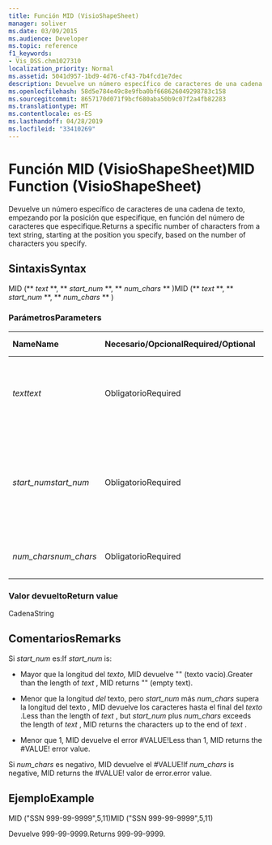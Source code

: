 ```yaml
---
title: Función MID (VisioShapeSheet)
manager: soliver
ms.date: 03/09/2015
ms.audience: Developer
ms.topic: reference
f1_keywords:
- Vis_DSS.chm1027310
localization_priority: Normal
ms.assetid: 5041d957-1bd9-4d76-cf43-7b4fcd1e7dec
description: Devuelve un número específico de caracteres de una cadena de texto, empezando por la posición que especifique, en función del número de caracteres que especifique.
ms.openlocfilehash: 58d5e784e49c8e9fba0bf668626049298783c158
ms.sourcegitcommit: 8657170d071f9bcf680aba50b9c07f2a4fb82283
ms.translationtype: MT
ms.contentlocale: es-ES
ms.lasthandoff: 04/28/2019
ms.locfileid: "33410269"
---
```

# <a name="mid-function-visioshapesheet"></a><span data-ttu-id="30292-103">Función MID (VisioShapeSheet)</span><span class="sxs-lookup"><span data-stu-id="30292-103">MID Function (VisioShapeSheet)</span></span>

<span data-ttu-id="30292-104">Devuelve un número específico de caracteres de una cadena de texto, empezando por la posición que especifique, en función del número de caracteres que especifique.</span><span class="sxs-lookup"><span data-stu-id="30292-104">Returns a specific number of characters from a text string, starting at the position you specify, based on the number of characters you specify.</span></span>
  
## <a name="syntax"></a><span data-ttu-id="30292-105">Sintaxis</span><span class="sxs-lookup"><span data-stu-id="30292-105">Syntax</span></span>

<span data-ttu-id="30292-106">MID (\*\* *text* \*\*, \*\* *start_num* \*\*, \*\* *num_chars* \*\* )</span><span class="sxs-lookup"><span data-stu-id="30292-106">MID (\*\* *text* \*\*, \*\* *start_num* \*\*, \*\* *num_chars* \*\* )</span></span> 
  
### <a name="parameters"></a><span data-ttu-id="30292-107">Parámetros</span><span class="sxs-lookup"><span data-stu-id="30292-107">Parameters</span></span>

|<span data-ttu-id="30292-108">**Name**</span><span class="sxs-lookup"><span data-stu-id="30292-108">**Name**</span></span>|<span data-ttu-id="30292-109">**Necesario/Opcional**</span><span class="sxs-lookup"><span data-stu-id="30292-109">**Required/Optional**</span></span>|<span data-ttu-id="30292-110">**Tipo de datos**</span><span class="sxs-lookup"><span data-stu-id="30292-110">**Data Type**</span></span>|<span data-ttu-id="30292-111">**Descripción**</span><span class="sxs-lookup"><span data-stu-id="30292-111">**Description**</span></span>|
|:-----|:-----|:-----|:-----|
| <span data-ttu-id="30292-112">_text_</span><span class="sxs-lookup"><span data-stu-id="30292-112">_text_</span></span> <br/> |<span data-ttu-id="30292-113">Obligatorio</span><span class="sxs-lookup"><span data-stu-id="30292-113">Required</span></span>  <br/> |<span data-ttu-id="30292-114">**String**</span><span class="sxs-lookup"><span data-stu-id="30292-114">**String**</span></span> <br/> |<span data-ttu-id="30292-115">La cadena de texto que contiene los caracteres que se desean extraer.</span><span class="sxs-lookup"><span data-stu-id="30292-115">The text string that contains the characters you want to extract.</span></span>  <br/> |
| <span data-ttu-id="30292-116">_start_num_</span><span class="sxs-lookup"><span data-stu-id="30292-116">_start_num_</span></span> <br/> |<span data-ttu-id="30292-117">Obligatorio</span><span class="sxs-lookup"><span data-stu-id="30292-117">Required</span></span>  <br/> |<span data-ttu-id="30292-118">**Number**</span><span class="sxs-lookup"><span data-stu-id="30292-118">**Number**</span></span> <br/> |<span data-ttu-id="30292-p101">La posición del primer carácter que se desea extraer. El primer carácter de la cadena de texto ocupa la posición 1.</span><span class="sxs-lookup"><span data-stu-id="30292-p101">The position of the first character you want to extract. The first character in the text string is position 1.</span></span>  <br/> |
| <span data-ttu-id="30292-121">_num_chars_</span><span class="sxs-lookup"><span data-stu-id="30292-121">_num_chars_</span></span> <br/> |<span data-ttu-id="30292-122">Obligatorio</span><span class="sxs-lookup"><span data-stu-id="30292-122">Required</span></span>  <br/> |<span data-ttu-id="30292-123">**Number**</span><span class="sxs-lookup"><span data-stu-id="30292-123">**Number**</span></span> <br/> |<span data-ttu-id="30292-124">El número de caracteres que debe devolverse.</span><span class="sxs-lookup"><span data-stu-id="30292-124">The number of characters to return.</span></span>  <br/> |
   
### <a name="return-value"></a><span data-ttu-id="30292-125">Valor devuelto</span><span class="sxs-lookup"><span data-stu-id="30292-125">Return value</span></span>

<span data-ttu-id="30292-126">Cadena</span><span class="sxs-lookup"><span data-stu-id="30292-126">String</span></span>
  
## <a name="remarks"></a><span data-ttu-id="30292-127">Comentarios</span><span class="sxs-lookup"><span data-stu-id="30292-127">Remarks</span></span>

<span data-ttu-id="30292-128">Si  *start_num*  es:</span><span class="sxs-lookup"><span data-stu-id="30292-128">If  *start_num*  is:</span></span> 
  
- <span data-ttu-id="30292-129">Mayor que la longitud del  *texto,*  MID devuelve "" (texto vacío).</span><span class="sxs-lookup"><span data-stu-id="30292-129">Greater than the length of  *text*  , MID returns "" (empty text).</span></span> 
    
- <span data-ttu-id="30292-130">Menor que la longitud  *del*  texto, pero  *start_num*  más  *num_chars*  supera la longitud del texto  *,*  MID devuelve los caracteres hasta el final del  *texto*  .</span><span class="sxs-lookup"><span data-stu-id="30292-130">Less than the length of  *text*  , but  *start_num*  plus  *num_chars*  exceeds the length of  *text*  , MID returns the characters up to the end of  *text*  .</span></span> 
    
- <span data-ttu-id="30292-p102">Menor que 1, MID devuelve el error #VALUE!</span><span class="sxs-lookup"><span data-stu-id="30292-p102">Less than 1, MID returns the #VALUE! error value.</span></span> 
    
<span data-ttu-id="30292-133">Si  *num_chars*  es negativo, MID devuelve el #VALUE!</span><span class="sxs-lookup"><span data-stu-id="30292-133">If  *num_chars*  is negative, MID returns the #VALUE!</span></span> <span data-ttu-id="30292-134">valor de error.</span><span class="sxs-lookup"><span data-stu-id="30292-134">error value.</span></span> 
  
## <a name="example"></a><span data-ttu-id="30292-135">Ejemplo</span><span class="sxs-lookup"><span data-stu-id="30292-135">Example</span></span>

<span data-ttu-id="30292-136">MID ("SSN 999-99-9999",5,11)</span><span class="sxs-lookup"><span data-stu-id="30292-136">MID ("SSN 999-99-9999",5,11)</span></span> 
  
<span data-ttu-id="30292-137">Devuelve 999-99-9999.</span><span class="sxs-lookup"><span data-stu-id="30292-137">Returns 999-99-9999.</span></span> 
  

